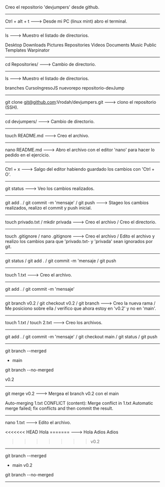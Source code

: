 Creo el repositorio 'devjumpers' desde github.

--------------------------------------------------------------------------------------------------

Ctrl + alt + t ---> Desde mi PC (linux mint) abro el terminal.

--------------------------------------------------------------------------------------------------

ls ---> Muestro el listado de directorios.

Desktop    Downloads  Pictures  Repositories  Videos
Documents  Music      Public    Templates     Warpinator

--------------------------------------------------------------------------------------------------

cd Repositories/ ---> Cambio de directorio.

--------------------------------------------------------------------------------------------------

ls ---> Muestro el listado de directorios.

branches  CursoIngresoJS  nuevorepo  repositorio-devJump

--------------------------------------------------------------------------------------------------

git clone git@github.com:Vrodah/devjumpers.git ---> clono el repositorio (SSH).

--------------------------------------------------------------------------------------------------

cd devjumpers/ ---> Cambio de directorio.

--------------------------------------------------------------------------------------------------

touch README.md ---> Creo el archivo.

--------------------------------------------------------------------------------------------------

nano README.md ---> Abro el archivo con el editor 'nano' para hacer lo pedido en el ejercicio.

--------------------------------------------------------------------------------------------------

Ctrl + x ---> Salgo del editor habiendo guardado los cambios con 'Ctrl + O'.

--------------------------------------------------------------------------------------------------

git status ---> Veo los cambios realizados.

--------------------------------------------------------------------------------------------------

git add . / git commit -m  'mensaje'  / git push ---> Stageo los cambios realizados, realizo el 
commit y push inicial.

--------------------------------------------------------------------------------------------------

touch privado.txt / mkdir privada ---> Creo el archivo / Creo el directorio.

--------------------------------------------------------------------------------------------------

touch .gitignore / nano .gitignore ---> Creo el archivo / Edito el archivo y realizo los cambios
para que 'privado.txt- y 'privada' sean ignorados por git.

--------------------------------------------------------------------------------------------------

git status / git add . / git commit -m 'mensaje / git push

--------------------------------------------------------------------------------------------------

touch 1.txt ---> Creo el archivo.

--------------------------------------------------------------------------------------------------

git add . / git commit -m  'mensaje'

--------------------------------------------------------------------------------------------------

git branch v0.2 / git checkout v0.2 / git branch ---> Creo la nueva rama / Me posiciono sobre ella
/ verifico que ahora estoy en 'v0.2' y no en 'main'.

--------------------------------------------------------------------------------------------------

touch 1.txt / touch 2.txt ---> Creo los archivos.

--------------------------------------------------------------------------------------------------

git add . / git commit -m  'mensaje' / git checkout main / git status / git push

--------------------------------------------------------------------------------------------------

git branch --merged

* main

git branch --no-merged

  v0.2

--------------------------------------------------------------------------------------------------

git merge v0.2 ---> Mergea el branch v0.2 con el main

Auto-merging 1.txt
CONFLICT (content): Merge conflict in 1.txt
Automatic merge failed; fix conflicts and then commit the result.

--------------------------------------------------------------------------------------------------

nano 1.txt ---> Edito el archivo.

<<<<<<< HEAD
Hola
=======                  ---> Hola
Adios                         Adios   
>>>>>>> v0.2

--------------------------------------------------------------------------------------------------

git branch --merged

* main
  v0.2

git branch --no-merged
 
--------------------------------------------------------------------------------------------------


 


 
